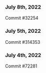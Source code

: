 ### July 8th, 2022

Commit #32254

### July 5th, 2022

Commit #314353


### July 4th, 2022

Commit #72281
